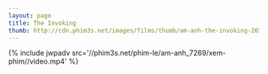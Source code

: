 ```yaml
---
layout: page
title: The Invoking
thumb: http://cdn.phim3s.net/images/films/thumb/am-anh-the-invoking-2014.jpg
---
```

{% include jwpadv src='//phim3s.net/phim-le/am-anh_7269/xem-phim//video.mp4' %}